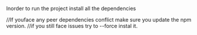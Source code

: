 Inorder to run the project install all the dependencies

//If youface any peer dependencies conflict make sure you update the npm version.
//if you still face issues try to --force instal it.